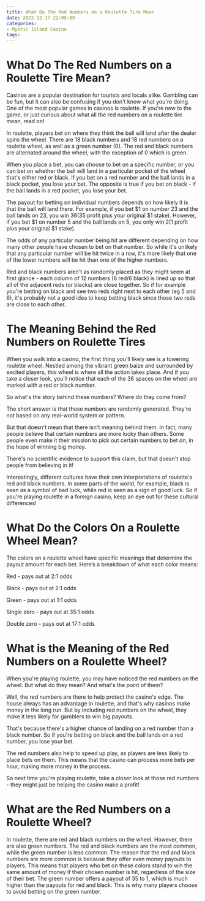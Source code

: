 ```yaml
---
title: What Do The Red Numbers on a Roulette Tire Mean
date: 2022-12-17 22:05:09
categories:
- Mystic Island Casino
tags:
---
```



#  What Do The Red Numbers on a Roulette Tire Mean?

Casinos are a popular destination for tourists and locals alike. Gambling can be fun, but it can also be confusing if you don't know what you're doing. One of the most popular games in casinos is roulette. If you're new to the game, or just curious about what all the red numbers on a roulette tire mean, read on!

In roulette, players bet on where they think the ball will land after the dealer spins the wheel. There are 18 black numbers and 18 red numbers on a roulette wheel, as well as a green number (0). The red and black numbers are alternated around the wheel, with the exception of 0 which is green.

When you place a bet, you can choose to bet on a specific number, or you can bet on whether the ball will land in a particular pocket of the wheel that's either red or black. If you bet on a red number and the ball lands in a black pocket, you lose your bet. The opposite is true if you bet on black - if the ball lands in a red pocket, you lose your bet.

The payout for betting on individual numbers depends on how likely it is that the ball will land there. For example, if you bet $1 on number 23 and the ball lands on 23, you win $36 ($35 profit plus your original $1 stake). However, if you bet $1 on number 5 and the ball lands on 5, you only win $2 ($1 profit plus your original $1 stake).

The odds of any particular number being hit are different depending on how many other people have chosen to bet on that number. So while it's unlikely that any particular number will be hit twice in a row, it's more likely that one of the lower numbers will be hit than one of the higher numbers.

Red and black numbers aren't as randomly placed as they might seem at first glance - each column of 12 numbers (6 red/6 black) is lined up so that all of the adjacent reds (or blacks) are close together. So if for example you're betting on black and see two reds right next to each other (eg 5 and 6), it's probably not a good idea to keep betting black since those two reds are close to each other.

#  The Meaning Behind the Red Numbers on Roulette Tires

When you walk into a casino, the first thing you'll likely see is a towering roulette wheel. Nestled among the vibrant green baize and surrounded by excited players, this wheel is where all the action takes place. And if you take a closer look, you'll notice that each of the 36 spaces on the wheel are marked with a red or black number.

So what's the story behind these numbers? Where do they come from?

The short answer is that these numbers are randomly generated. They're not based on any real-world system or pattern.

But that doesn't mean that there isn't meaning behind them. In fact, many people believe that certain numbers are more lucky than others. Some people even make it their mission to pick out certain numbers to bet on, in the hope of winning big money.

There's no scientific evidence to support this claim, but that doesn't stop people from believing in it!

Interestingly, different cultures have their own interpretations of roulette's red and black numbers. In some parts of the world, for example, black is seen as a symbol of bad luck, while red is seen as a sign of good luck. So if you're playing roulette in a foreign casino, keep an eye out for these cultural differences!

#  What Do the Colors On a Roulette Wheel Mean?

The colors on a roulette wheel have specific meanings that determine the payout amount for each bet. Here’s a breakdown of what each color means:

Red - pays out at 2:1 odds

Black - pays out at 2:1 odds

Green - pays out at 1:1 odds

Single zero - pays out at 35:1 odds

Double zero - pays out at 17:1 odds

#  What is the Meaning of the Red Numbers on a Roulette Wheel?

When you're playing roulette, you may have noticed the red numbers on the wheel. But what do they mean? And what's the point of them?

Well, the red numbers are there to help protect the casino's edge. The house always has an advantage in roulette, and that's why casinos make money in the long run. But by including red numbers on the wheel, they make it less likely for gamblers to win big payouts.

That's because there's a higher chance of landing on a red number than a black number. So if you're betting on black and the ball lands on a red number, you lose your bet.

The red numbers also help to speed up play, as players are less likely to place bets on them. This means that the casino can process more bets per hour, making more money in the process.

So next time you're playing roulette, take a closer look at those red numbers - they might just be helping the casino make a profit!

#  What are the Red Numbers on a Roulette Wheel?

In roulette, there are red and black numbers on the wheel. However, there are also green numbers. The red and black numbers are the most common, while the green number is less common. The reason that the red and black numbers are more common is because they offer even money payouts to players. This means that players who bet on these colors stand to win the same amount of money if their chosen number is hit, regardless of the size of their bet. The green number offers a payout of 35 to 1, which is much higher than the payouts for red and black. This is why many players choose to avoid betting on the green number.